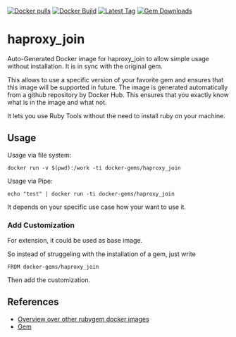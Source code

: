 [![Docker pulls](https://img.shields.io/docker/pulls/rubygem/haproxy_join.svg)](https://hub.docker.com/r/rubygem/haproxy_join/)
[![Docker Build](https://img.shields.io/docker/automated/rubygem/haproxy_join.svg)](https://hub.docker.com/r/rubygem/haproxy_join/)
[![Latest Tag](https://img.shields.io/github/tag/docker-rubygem/haproxy_join.svg)](https://hub.docker.com/r/rubygem/haproxy_join/)
[![Gem Downloads](https://img.shields.io/gem/dt/haproxy_join.svg)](https://rubygems.org/gems/haproxy_join/)
# haproxy_join

Auto-Generated Docker image for haproxy_join to allow simple usage without installation.
It is in sync with the original gem.

This allows to use a specific version of your favorite gem and ensures that this image will be supported in future.
The image is generated automatically from a github repository by Docker Hub.
This ensures that you exactly know what is in the image and what not.

It lets you use Ruby Tools without the need to install ruby on your machine.

## Usage

Usage via file system:

`docker run -v $(pwd):/work -ti docker-gems/haproxy_join`

Usage via Pipe:

`echo "test" | docker run -ti docker-gems/haproxy_join`

It depends on your specific use case how your want to use it.

### Add Customization

For extension, it could be used as base image.

So instead of struggeling with the installation of a gem, just write

`FROM docker-gems/haproxy_join`

Then add the customization.

## References

 - [Overview over other rubygem docker images](https://github.com/thinkbot/docker-rubygem)
 - [Gem](https://rubygems.org/gems/haproxy_join/)
